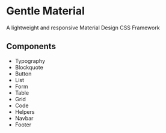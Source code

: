 # Gentle Material
A lightweight and responsive Material Design CSS Framework

## Components
* Typography
* Blockquote
* Button
* List
* Form
* Table
* Grid
* Code
* Helpers
* Navbar
* Footer
